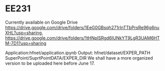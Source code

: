 # EE231
Currently available on Google Drive
https://drive.google.com/drive/folders/1EeG0GBsqh271rInTTbPrsRe96g6nuXHL?usp=sharing, https://drive.google.com/drive/folders/1tHNplSRgd6IUNkYT9LgR3UAM6HTM-7D1?usp=sharing

Application:hfnet/application.ipynb
Output: hfnet/dataset/EXPER_PATH
        SuperPoint/SuprtPointDATA/EXPER_DIR
We shall have a more organized version to be uploaded here before June 17.
